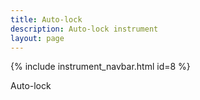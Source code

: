 ```yaml
---
title: Auto-lock
description: Auto-lock instrument
layout: page
---
```


{% include instrument_navbar.html id=8 %}

Auto-lock
